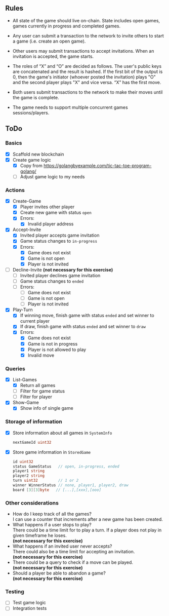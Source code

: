 ## Rules
* All state of the game should live on-chain. State includes open games, games currently in progress and completed games.

* Any user can submit a transaction to the network to invite others to start a game (i.e. create an open game).

* Other users may submit transactions to accept invitations. When an invitation is accepted, the game starts.

* The roles of “X” and “O” are decided as follows. The user's public keys are concatenated and the result is hashed. If the first bit of the output is 0, then the game's initiator (whoever posted the invitation) plays "O" and the second player plays "X" and vice versa. “X” has the first move.

* Both users submit transactions to the network to make their moves until the game is complete.

* The game needs to support multiple concurrent games sessions/players.

## ToDo

### Basics
- [x] Scaffold new blockchain
- [x] Create game logic
  - [x] Copy from https://golangbyexample.com/tic-tac-toe-program-golang/
  - [ ] Adjust game logic to my needs

### Actions
- [x] Create-Game
  - [x] Player invites other player
  - [x] Create new game with status `open`
  - [x] Errors: 
    - [x] Invalid player address
- [x] Accept-Invite
  - [x] Invited player accepts game invitation
  - [x] Game status changes to `in-progress`
  - [x] Errors:
    - [x] Game does not exist
    - [x] Game is not open
    - [x] Player is not invited
- [ ] Decline-Invite <b>(not necessary for this exercise)</b>
  - [ ] Invited player declines game invitation
  - [ ] Game status changes to `ended`
  - [ ] Errors:
    - [ ] Game does not exist
    - [ ] Game is not open
    - [ ] Player is not invited
- [x] Play-Turn
  - [x] If winning move, finish game with status `ended` and set winner to current player
  - [x] If draw, finish game with status `ended` and set winner to `draw`
  - [x] Errors:
    - [x] Game does not exist
    - [x] Game is not in progress
    - [x] Player is not allowed to play
    - [x] Invalid move

### Queries
- [x] List-Games
  - [x] Return all games
  - [ ] Filter for game status
  - [ ] Filter for player
- [x] Show-Game
  - [x] Show info of single game

### Storage of information
- [x] Store information about all games in `SystemInfo`
  ```go
  nextGameId uint32
  ```
- [x] Store game information in `StoredGame`
    ```go
    id uint32
    status GameStatus   // open, in-progress, ended
    player1 string
    player2 string
    turn uint32         // 1 or 2
    winner WinnerStatus // none, player1, player2, draw
    board [3][3]byte   // [...],[xxx],[ooo]
    ```

### Other considerations
- How do I keep track of all the games?</br>
I can use a counter that increments after a new game has been created.
- What happens if a user stops to play?</br>
There could be a time limit for to play a turn. 
If a player does not play in given timeframe he loses.</br>
<b>(not necessary for this exercise)</b>
- What happens if an invited user never accepts?</br>
There could also be a time limit for accepting an invitation.</br>
<b>(not necessary for this exercise)</b>
- There could be a query to check if a move can be played.</br>
<b>(not necessary for this exercise)</b>
- Should a player be able to abandon a game?</br>
<b>(not necessary for this exercise)</b>

### Testing
- [ ] Test game logic
- [ ] Integration tests